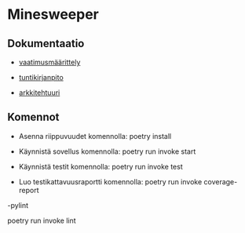 # Minesweeper

## Dokumentaatio

- [vaatimusmäärittely](/dokumentaatio/vaatimusmaarittely.md)

- [tuntikirjanpito](/dokumentaatio/tuntikirjanpito.md)

- [arkkitehtuuri](/dokumentaatio/arkkitehtuuri.md)

## Komennot

- Asenna riippuvuudet komennolla:
poetry install

- Käynnistä sovellus komennolla:
poetry run invoke start

- Käynnistä testit komennolla:
poetry run invoke test

- Luo testikattavuusraportti komennolla:
poetry run invoke coverage-report

-pylint

poetry run invoke lint

